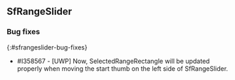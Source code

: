 ## SfRangeSlider

### Bug fixes
{:#sfrangeslider-bug-fixes}

* \#I358567 - [UWP] Now, SelectedRangeRectangle will be updated properly when moving the start thumb on the left side of SfRangeSlider.  